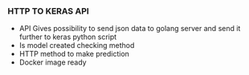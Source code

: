 ### HTTP TO KERAS  API

- API Gives possibility to send json data to golang server and send it further to keras python script 
- Is model created checking method
- HTTP method to make prediction
- Docker image ready
